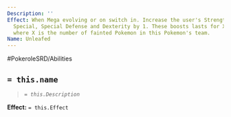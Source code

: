 ```yaml
---
Description: ''
Effect: When Mega evolving or on switch in. Increase the user's Strength, Defense,
  Special, Special Defense and Dexterity by 1. These boosts lasts for X + 1 turns
  where X is the number of fainted Pokemon in this Pokemon's team.
Name: Unleafed
---
```


#PokeroleSRD/Abilities

## `= this.name`

> *`= this.Description`*

**Effect:** `= this.Effect`
